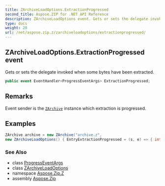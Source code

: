 ```yaml
---
title: ZArchiveLoadOptions.ExtractionProgressed
second_title: Aspose.ZIP for .NET API Reference
description: ZArchiveLoadOptions event. Gets or sets the delegate invoked when some bytes have been extracted
type: docs
weight: 20
url: /net/aspose.zip.z/zarchiveloadoptions/extractionprogressed/
---
```

## ZArchiveLoadOptions.ExtractionProgressed event

Gets or sets the delegate invoked when some bytes have been extracted.

```csharp
public event EventHandler<ProgressEventArgs> ExtractionProgressed;
```

## Remarks

Event sender is the [`ZArchive`](../../zarchive/) instance which extraction is progressed.

## Examples

```csharp
ZArchive archive = new ZArchive("archive.z", 
new ZArchiveLoadOptions() { EntryExtractionProgressed = (s, e) => { int percent = (int)((100 * e.ProceededBytes) / length); } })
```

### See Also

* class [ProgressEventArgs](../../../aspose.zip/progresseventargs/)
* class [ZArchiveLoadOptions](../)
* namespace [Aspose.Zip.Z](../../zarchiveloadoptions/)
* assembly [Aspose.Zip](../../../)


